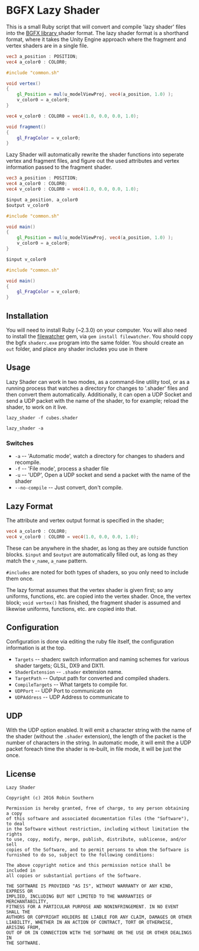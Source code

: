 # BGFX Lazy Shader

This is a small Ruby script that will convert and compile 'lazy shader' files into the [BGFX library ](https://github.com/bkaradzic/bgfx)shader format. The lazy shader format is a shorthand format, where it takes the Unity Engine approach where the fragment and vertex shaders are in a single file.

```glsl
vec3 a_position : POSITION;
vec4 a_color0 : COLOR0;

#include "common.sh"

void vertex()
{
	gl_Position = mul(u_modelViewProj, vec4(a_position, 1.0) );
	v_color0 = a_color0;
}

vec4 v_color0 : COLOR0 = vec4(1.0, 0.0, 0.0, 1.0);

void fragment()
{
	gl_FragColor = v_color0;   
}
```

Lazy Shader will automatically rewrite the shader functions into seperate vertex and fragment files, and figure out the used attributes and vertex information passed to the fragment shader.

```glsl
vec3 a_position : POSITION;
vec4 a_color0 : COLOR0;
vec4 v_color0 : COLOR0 = vec4(1.0, 0.0, 0.0, 1.0);
```
```glsl
$input a_position, a_color0
$output v_color0

#include "common.sh"

void main()
{
	gl_Position = mul(u_modelViewProj, vec4(a_position, 1.0) );
	v_color0 = a_color0;
}
```
```glsl
$input v_color0

#include "common.sh"

void main()
{
	gl_FragColor = v_color0;   
}
```

## Installation

You will need to install Ruby (~2.3.0) on your computer. You will also need to install the [filewatcher](https://github.com/thomasfl/filewatcher) gem, via `gem install filewatcher`. You should copy the bgfx `shaderc.exe` program into the same folder. You should create an `out` folder, and place any shader includes you use in there

## Usage

Lazy Shader can work in two modes, as a command-line utility tool, or as a running process that watches a directory for changes to '.shader' files and then convert them automatically. Additionally, it can open a UDP Socket and send a UDP packet with the name of the shader, to for example; reload the shader, to work on it live.

```
lazy_shader -f cubes.shader
```

```
lazy_shader -a
```

### Switches

* `-a` -- 'Automatic mode', watch a directory for changes to shaders and recompile.
* `-f` -- 'File mode', process a shader file
* `-u` -- 'UDP', Open a UDP socket and send a packet with the name of the shader
* `--no-compile` -- Just convert, don't compile.

## Lazy Format

The attribute and vertex output format is specified in the shader;

```glsl
vec4 a_color0 : COLOR0;
vec4 v_color0 : COLOR0 = vec4(1.0, 0.0, 0.0, 1.0);
```

These can be anywhere in the shader, as long as they are outside function blocks. `$input` and `$output` are automatically filled out, as long as they match the `v_name`, `a_name` pattern.

`#includes` are noted for both types of shaders, so you only need to include them once.

The lazy format assumes that the vertex shader is given first; so any uniforms, functions, etc. are copied into the vertex shader. Once, the vertex block; `void vertex()` has finished, the fragment shader is assumed and likewise uniforms, functions, etc. are copied into that.


## Configuration

Configuration is done via editing the ruby file itself, the configuration information is at the top.

* `Targets` -- shaderc switch information and naming schemes for various shader targets; GLSL, DX9 and DX11.
* `ShaderExtension` -- `.shader` extension name.
* `TargetPath` -- Output path for converted and compiled shaders.
* `CompileTargets` -- What targets to compile for.
* `UDPPort` -- UDP Port to communicate on
* `UDPAddress` -- UDP Address to communicate to

## UDP

With the UDP option enabled. It will emit a character string with the name of the shader (without the `.shader` extension), the length of the packet is the number of characters in the string. In automatic mode, it will emit the a UDP packet foreach time the shader is re-built, in file mode, it will be just the once.

## License

```     
Lazy Shader

Copyright (c) 2016 Robin Southern                                             
                                                                                
Permission is hereby granted, free of charge, to any person obtaining a copy  
of this software and associated documentation files (the "Software"), to deal 
in the Software without restriction, including without limitation the rights  
to use, copy, modify, merge, publish, distribute, sublicense, and/or sell     
copies of the Software, and to permit persons to whom the Software is         
furnished to do so, subject to the following conditions:                      
                                                                                
The above copyright notice and this permission notice shall be included in    
all copies or substantial portions of the Software.                           
                                                                                
THE SOFTWARE IS PROVIDED "AS IS", WITHOUT WARRANTY OF ANY KIND, EXPRESS OR    
IMPLIED, INCLUDING BUT NOT LIMITED TO THE WARRANTIES OF MERCHANTABILITY,      
FITNESS FOR A PARTICULAR PURPOSE AND NONINFRINGEMENT. IN NO EVENT SHALL THE   
AUTHORS OR COPYRIGHT HOLDERS BE LIABLE FOR ANY CLAIM, DAMAGES OR OTHER        
LIABILITY, WHETHER IN AN ACTION OF CONTRACT, TORT OR OTHERWISE, ARISING FROM, 
OUT OF OR IN CONNECTION WITH THE SOFTWARE OR THE USE OR OTHER DEALINGS IN     
THE SOFTWARE.
```
